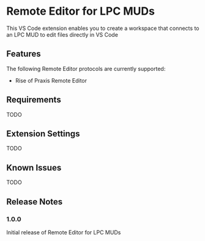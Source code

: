 # Remote Editor for LPC MUDs

This VS Code extension enables you to create a workspace that connects to an LPC MUD to edit files directly in VS Code

## Features

The following Remote Editor protocols are currently supported:

* Rise of Praxis Remote Editor

## Requirements

TODO

## Extension Settings

TODO

## Known Issues

TODO

## Release Notes

### 1.0.0

Initial release of Remote Editor for LPC MUDs